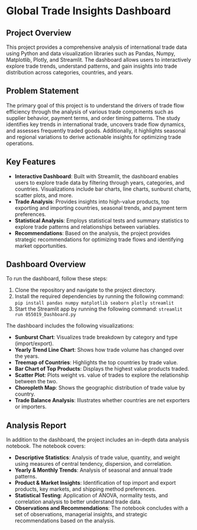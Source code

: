 # Global Trade Insights Dashboard

## Project Overview
This project provides a comprehensive analysis of international trade data using Python and data visualization libraries such as Pandas, Numpy, Matplotlib, Plotly, and Streamlit. The dashboard allows users to interactively explore trade trends, understand patterns, and gain insights into trade distribution across categories, countries, and years.

## Problem Statement
The primary goal of this project is to understand the drivers of trade flow efficiency through the analysis of various trade components such as supplier behavior, payment terms, and order timing patterns. The study identifies key trends in international trade, uncovers trade flow dynamics, and assesses frequently traded goods. Additionally, it highlights seasonal and regional variations to derive actionable insights for optimizing trade operations.

## Key Features
- **Interactive Dashboard**: Built with Streamlit, the dashboard enables users to explore trade data by filtering through years, categories, and countries. Visualizations include bar charts, line charts, sunburst charts, scatter plots, and more.
- **Trade Analysis**: Provides insights into high-value products, top exporting and importing countries, seasonal trends, and payment term preferences.
- **Statistical Analysis**: Employs statistical tests and summary statistics to explore trade patterns and relationships between variables.
- **Recommendations**: Based on the analysis, the project provides strategic recommendations for optimizing trade flows and identifying market opportunities.

## Dashboard Overview
To run the dashboard, follow these steps:

1. Clone the repository and navigate to the project directory.
2. Install the required dependencies by running the following command: `pip install pandas numpy matplotlib seaborn plotly streamlit`
3. Start the Streamlit app by running the following command: `streamlit run 055019_Dashboard.py`

The dashboard includes the following visualizations:

- **Sunburst Chart**: Visualizes trade breakdown by category and type (import/export).
- **Yearly Trend Line Chart**: Shows how trade volume has changed over the years.
- **Treemap of Countries**: Highlights the top countries by trade value.
- **Bar Chart of Top Products**: Displays the highest value products traded.
- **Scatter Plot**: Plots weight vs. value of trades to explore the relationship between the two.
- **Choropleth Map**: Shows the geographic distribution of trade value by country.
- **Trade Balance Analysis**: Illustrates whether countries are net exporters or importers.

## Analysis Report
In addition to the dashboard, the project includes an in-depth data analysis notebook. The notebook covers:

- **Descriptive Statistics**: Analysis of trade value, quantity, and weight using measures of central tendency, dispersion, and correlation.
- **Yearly & Monthly Trends**: Analysis of seasonal and annual trade patterns.
- **Product & Market Insights**: Identification of top import and export products, key markets, and shipping method preferences.
- **Statistical Testing**: Application of ANOVA, normality tests, and correlation analysis to better understand trade data.
- **Observations and Recommendations**: The notebook concludes with a set of observations, managerial insights, and strategic recommendations based on the analysis.

